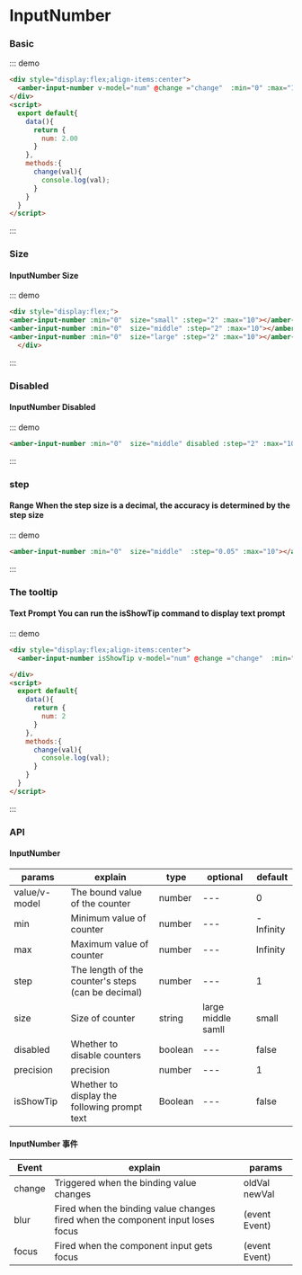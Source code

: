 # InputNumber 

### Basic

::: demo
```html
<div style="display:flex;align-items:center">
  <amber-input-number v-model="num" @change ="change"  :min="0" :max="10"></amber-input-number>
</div>
<script>
  export default{
    data(){
      return {
        num: 2.00
      }
    },
    methods:{
      change(val){
        console.log(val);
      }
    }
  }
</script>
```
::: 

### Size
#### InputNumber Size
::: demo
```html
<div style="display:flex;">
<amber-input-number :min="0"  size="small" :step="2" :max="10"></amber-input-number>
<amber-input-number :min="0"  size="middle" :step="2" :max="10"></amber-input-number>
<amber-input-number :min="0"  size="large" :step="2" :max="10"></amber-input-number>
  </div>

```
::: 
### Disabled
#### InputNumber Disabled

::: demo
```html
<amber-input-number :min="0"  size="middle" disabled :step="2" :max="10"></amber-input-number>

```
::: 

### step
#### Range When the step size is a decimal, the accuracy is determined by the step size

::: demo
```html
<amber-input-number :min="0"  size="middle"  :step="0.05" :max="10"></amber-input-number>

```
::: 

### The tooltip
#### Text Prompt You can run the isShowTip command to display text prompt 

::: demo
```html
<div style="display:flex;align-items:center">
  <amber-input-number isShowTip v-model="num" @change ="change"  :min="0" :max="10"></amber-input-number>

</div>
<script>
  export default{
    data(){
      return {
        num: 2
      }
    },
    methods:{
      change(val){
        console.log(val);
      }
    }
  }
</script>
```
::: 

### API

#### InputNumber

| params | explain | type | optional | default |
| --- | --- | --- | --- | --- |
| value/v-model | The bound value of the counter | number | --- | 0 |  
| min | Minimum value of counter | number | --- | -Infinity |  |
| max | Maximum value of counter | number | --- | Infinity |  |
| step | The length of the counter's steps (can be decimal) | number | --- | 1 |
| size | Size of counter | string | large middle samll | small |
| disabled | Whether to disable counters | boolean | --- | false |
| precision | precision | number | --- | 1 |
| isShowTip | Whether to display the following prompt text | Boolean | --- | false |



#### InputNumber 事件
| Event | explain | params | 
| --- | --- | --- |
| change | Triggered when the binding value changes | oldVal newVal |
| blur | Fired when the binding value changes fired when the component input loses focus  | (event Event) |
| focus | Fired when the component input gets focus | (event Event) |

